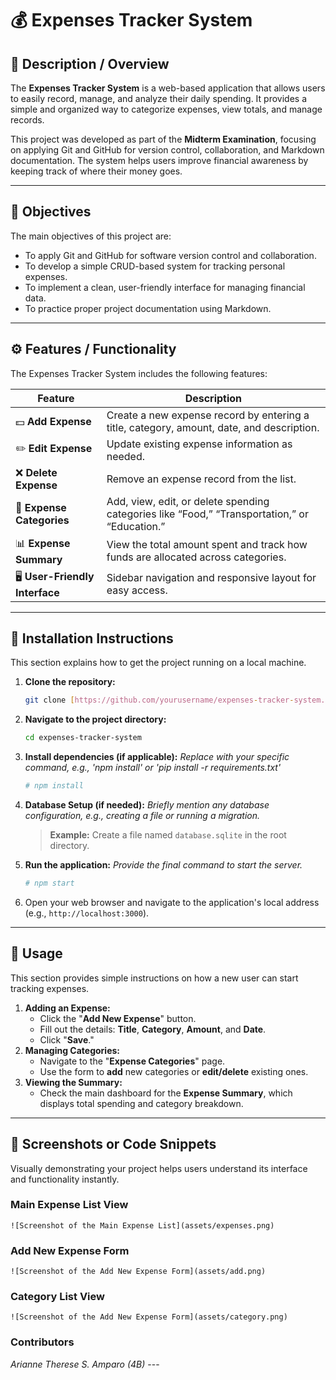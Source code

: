 # 💰 Expenses Tracker System 



## 📘 Description / Overview
The **Expenses Tracker System** is a web-based application that allows users to easily record, manage, and analyze their daily spending. It provides a simple and organized way to categorize expenses, view totals, and manage records. 

This project was developed as part of the **Midterm Examination**, focusing on applying Git and GitHub for version control, collaboration, and Markdown documentation. The system helps users improve financial awareness by keeping track of where their money goes.

---

## 🎯 Objectives
The main objectives of this project are:
* To apply Git and GitHub for software version control and collaboration. 
* To develop a simple CRUD-based system for tracking personal expenses. 
* To implement a clean, user-friendly interface for managing financial data. 
* To practice proper project documentation using Markdown. 

---

## ⚙️ Features / Functionality
The Expenses Tracker System includes the following features:

| Feature | Description |
|----------|-------------|
| 💵 **Add Expense** | Create a new expense record by entering a title, category, amount, date, and description. |
| ✏️ **Edit Expense** | Update existing expense information as needed. |
| ❌ **Delete Expense** | Remove an expense record from the list. |
| 📁 **Expense Categories** | Add, view, edit, or delete spending categories like “Food,” “Transportation,” or “Education.” |
| 📊 **Expense Summary** | View the total amount spent and track how funds are allocated across categories. |
| 🖥️ **User-Friendly Interface** | Sidebar navigation and responsive layout for easy access. |

---

## 💾 Installation Instructions
This section explains how to get the project running on a local machine.

1.  **Clone the repository:**
    ```bash
    git clone [https://github.com/yourusername/expenses-tracker-system.git](https://github.com/yourusername/expenses-tracker-system.git)
    ```
2.  **Navigate to the project directory:**
    ```bash
    cd expenses-tracker-system
    ```
3.  **Install dependencies (if applicable):**
    *Replace with your specific command, e.g., 'npm install' or 'pip install -r requirements.txt'*
    ```bash
    # npm install 
    ```
4.  **Database Setup (if needed):**
    *Briefly mention any database configuration, e.g., creating a file or running a migration.*
    > **Example:** Create a file named `database.sqlite` in the root directory.

5.  **Run the application:**
    *Provide the final command to start the server.*
    ```bash
    # npm start
    ```
6.  Open your web browser and navigate to the application's local address (e.g., `http://localhost:3000`).

---

## 🚀 Usage
This section provides simple instructions on how a new user can start tracking expenses.

1.  **Adding an Expense:**
    * Click the "**Add New Expense**" button.
    * Fill out the details: **Title**, **Category**, **Amount**, and **Date**.
    * Click "**Save**."
2.  **Managing Categories:**
    * Navigate to the "**Expense Categories**" page.
    * Use the form to **add** new categories or **edit/delete** existing ones.
3.  **Viewing the Summary:**
    * Check the main dashboard for the **Expense Summary**, which displays total spending and category breakdown.

---

## 📸 Screenshots or Code Snippets
Visually demonstrating your project helps users understand its interface and functionality instantly.

### Main Expense List View
`![Screenshot of the Main Expense List](assets/expenses.png)`

### Add New Expense Form
`![Screenshot of the Add New Expense Form](assets/add.png)`

### **Category List View**
`![Screenshot of the Add New Expense Form](assets/category.png)`

### Contributors 
*Arianne Therese S. Amparo (4B)* ---